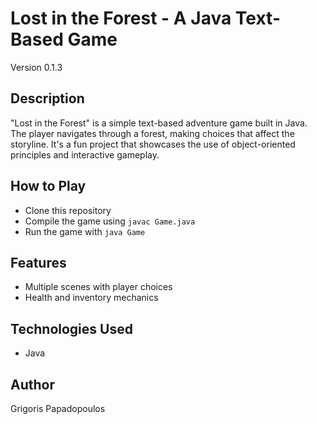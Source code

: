 # Lost in the Forest - A Java Text-Based Game
Version 0.1.3

## Description
"Lost in the Forest" is a simple text-based adventure game built in Java. The player navigates through a forest, making choices that affect the storyline. It's a fun project that showcases the use of object-oriented principles and interactive gameplay.

## How to Play
- Clone this repository
- Compile the game using `javac Game.java`
- Run the game with `java Game`

## Features
- Multiple scenes with player choices
- Health and inventory mechanics

## Technologies Used
- Java

## Author
Grigoris Papadopoulos
